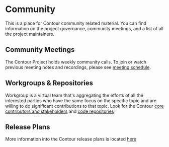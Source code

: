# Community

This is a place for Contour community related material. You can find information on the project governance, community meetings, and a list of all the project maintainers.

## Community Meetings

The Contour Project holds weekly community calls. To join or watch previous meeting notes and recordings, please see [meeting schedule](MEETING_SCHEDULE.md).

## Workgroups & Repositories

Workgroup is a virtual team that's aggregating the efforts of all the interested parties who have the same focus on the specific topic and are willing to do significant contributions to that topic. Look for the Contour [core contributors and stakeholders](
https://github.com/projectcontour/community/blob/master/MAINTAINERS.md#contour-core-contributors--stakeholders) and [code repositories](https://github.com/projectcontour/community/blob/master/GOVERNANCE.md#code-repositories)

## Release Plans

More information into the Contour release plans is located [here](https://github.com/projectcontour/contour/blob/master/RELEASES.md)

